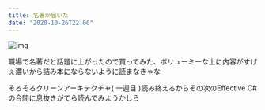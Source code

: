 ```yaml
---
title: 名著が届いた
date: "2020-10-26T22:00"
---
```


![img](/res/DSC_0043.JPG)

職場で名著だと話題に上がったので買ってみた、ボリューミーな上に内容がすげぇ濃いから詰み本にならないように読まなきゃな

そろそろクリーンアーキテクチャ( 一週目 )読み終えるからその次のEffective C# の合間に息抜きがてら読んでみようかしら



